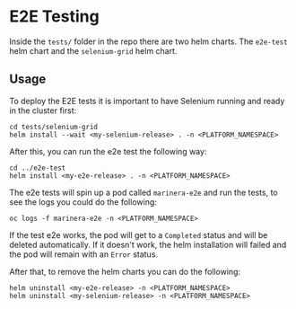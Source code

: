 # E2E Testing

Inside the `tests/` folder in the repo there are two helm charts. The `e2e-test` helm chart and the `selenium-grid` helm chart.

## Usage

To deploy the E2E tests it is important to have Selenium running and ready in the cluster first:

```shell
cd tests/selenium-grid
helm install --wait <my-selenium-release> . -n <PLATFORM_NAMESPACE>
```

After this, you can run the e2e test the following way:

```shell
cd ../e2e-test
helm install <my-e2e-release> . -n <PLATFORM_NAMESPACE>
```

The e2e tests will spin up a pod called `marinera-e2e` and run the tests, to see the logs you could do the following:

```shell
oc logs -f marinera-e2e -n <PLATFORM_NAMESPACE>
```

If the test e2e works, the pod will get to a `Completed` status and will be deleted automatically. If it doesn't work, the helm installation will failed and the pod will remain with an `Error` status.

After that, to remove the helm charts you can do the following:

```shell
helm uninstall <my-e2e-release> -n <PLATFORM_NAMESPACE>
helm uninstall <my-selenium-release> -n <PLATFORM_NAMESPACE>
```